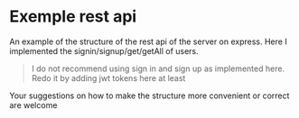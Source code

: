 # Exemple rest api
An example of the structure of the rest api of the server on express. Here I implemented the signin/signup/get/getAll of users.
>I do not recommend using sign in and sign up as implemented here. Redo it by adding jwt tokens here at least


Your suggestions on how to make the structure more convenient or correct are welcome
